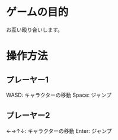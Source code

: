 # ゲームの目的
お互い殴り合いします。

# 操作方法
## プレーヤー1
WASD: キャラクターの移動
Space: ジャンプ

## プレーヤー2
←→↑↓: キャラクターの移動
Enter: ジャンプ
